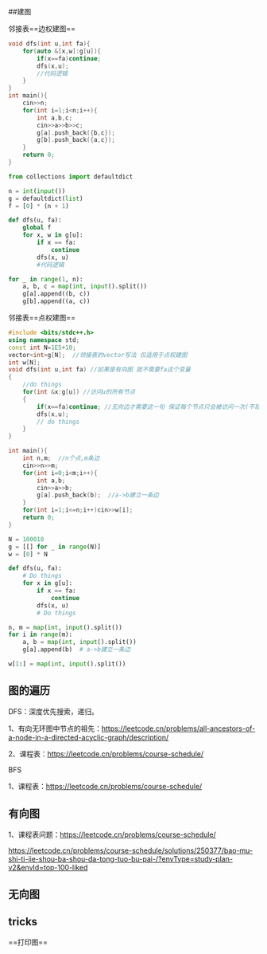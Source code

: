 ##建图

邻接表==边权建图==

```c++
void dfs(int u,int fa){
    for(auto &[x,w]:g[u]){
        if(x==fa)continue;
        dfs(x,u);
        //代码逻辑
    }
}
int main(){
    cin>>n;
    for(int i=1;i<n;i++){
        int a,b,c;
        cin>>a>>b>>c;
        g[a].push_back({b,c});
        g[b].push_back({a,c});
    }
    return 0;
}
```

```python
from collections import defaultdict

n = int(input())
g = defaultdict(list)
f = [0] * (n + 1)

def dfs(u, fa):
    global f
    for x, w in g[u]:
        if x == fa:
            continue
        dfs(x, u)
        #代码逻辑

for _ in range(1, n):
    a, b, c = map(int, input().split())
    g[a].append((b, c))
    g[b].append((a, c))

```



邻接表==点权建图==

```c++
#include <bits/stdc++.h>
using namespace std;
const int N=1E5+10;
vector<int>g[N];  //领接表的vector写法 仅适用于点权建图
int w[N];
void dfs(int u,int fa) //如果是有向图 就不需要fa这个变量
{
    //do things
    for(int &x:g[u]) //访问u的所有节点
    {
        if(x==fa)continue; //无向边才需要这一句 保证每个节点只会被访问一次(不理解的可以直接背过)
        dfs(x,u);
        // do things
    }
}

int main(){
    int n,m;  //n个点,m条边
    cin>>n>>m;
    for(int i=0;i<m;i++){
        int a,b;
        cin>>a>>b;
        g[a].push_back(b);  //a->b建立一条边
    }
    for(int i=1;i<=n;i++)cin>>w[i];
    return 0;
}
```

```python
N = 100010
g = [[] for _ in range(N)]
w = [0] * N

def dfs(u, fa):
    # Do things
    for x in g[u]:
        if x == fa:
            continue
        dfs(x, u)
        # Do things

n, m = map(int, input().split())
for i in range(m):
    a, b = map(int, input().split())
    g[a].append(b)  # a->b建立一条边

w[1:] = map(int, input().split())

```



## 图的遍历

DFS：深度优先搜索，递归。

1、有向无环图中节点的祖先：https://leetcode.cn/problems/all-ancestors-of-a-node-in-a-directed-acyclic-graph/description/

2、课程表：https://leetcode.cn/problems/course-schedule/





BFS

1、课程表：https://leetcode.cn/problems/course-schedule/





## 有向图

1、课程表问题：https://leetcode.cn/problems/course-schedule/

https://leetcode.cn/problems/course-schedule/solutions/250377/bao-mu-shi-ti-jie-shou-ba-shou-da-tong-tuo-bu-pai-/?envType=study-plan-v2&envId=top-100-liked







## 无向图



## tricks

==打印图==

